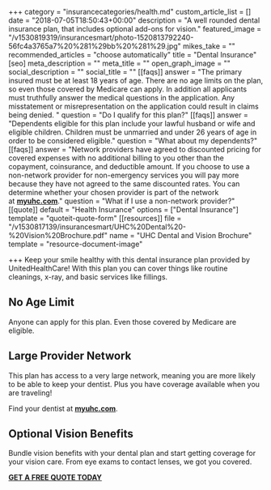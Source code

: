 +++
category = "insurancecategories/health.md"
custom_article_list = []
date = "2018-07-05T18:50:43+00:00"
description = "A well rounded dental insurance plan, that includes optional add-ons for vision."
featured_image = "/v1530819319/insurancesmart/photo-1520813792240-56fc4a3765a7%20%281%29bb%20%281%29.jpg"
mikes_take = ""
recommended_articles = "choose automatically"
title = "Dental Insurance"
[seo]
meta_description = ""
meta_title = ""
open_graph_image = ""
social_description = ""
social_title = ""
[[faqs]]
answer = "The primary insured must be at least 18 years of age. There are no age limits on the plan, so even those covered by Medicare can apply. In addition all applicants must truthfully answer the medical questions in the application. Any misstatement or misrepresentation on the application could result in claims being denied.  "
question = "Do I qualify for this plan?"
[[faqs]]
answer = "Dependents eligible for this plan include your lawful husband or wife and eligible children. Children must be unmarried and under 26 years of age in order to be considered eligible."
question = "What about my dependents?"
[[faqs]]
answer = "Network providers have agreed to discounted pricing for covered expenses with no additional billing to you other than the copayment, coinsurance, and deductible amount. If you choose to use a non-network provider for non-emergency services you will pay more because they have not agreed to the same discounted rates. You can determine whether your chosen provider is part of the network at [**myuhc.com**](https://myuhc.com/)."
question = "What if I use a non-network provider?"
[[quote]]
default = "Health Insurance"
options = ["Dental Insurance"]
template = "quoteit-quote-form"
[[resources]]
file = "/v1530817139/insurancesmart/UHC%20Dental%20-%20Vision%20Brochure.pdf"
name = "UHC Dental and Vision Brochure"
template = "resource-document-image"

+++
Keep your smile healthy with this dental insurance plan provided by UnitedHealthCare! With this plan you can cover things like routine cleanings, x-ray, and basic services like fillings.

## No Age Limit

Anyone can apply for this plan. Even those covered by Medicare are eligible.

## Large Provider Network

This plan has access to a very large network, meaning you are more likely to be able to keep your dentist. Plus you have coverage available when you are traveling!

Find your dentist at [**myuhc.com**](https://myuhc.com/).

## Optional Vision Benefits

Bundle vision benefits with your dental plan and start getting coverage for your vision care. From eye exams to contact lenses, we got you covered.

[**GET A FREE QUOTE TODAY**](https://www.uhone.com/Quote/GetQuote.ashx?BrokerID=AA3393615&ProductType=Dental "Get a quote")